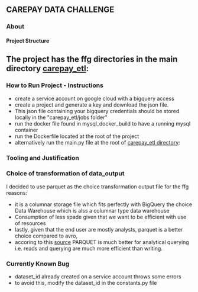 ## CAREPAY DATA CHALLENGE

### About


#### Project Structure
The project has the ffg directories in the main directory [carepay_etl]("./carepay_etl'): 
- 

### How to Run Project - Instructions
- create a service account on google cloud with a bigquery access
- create a project and generate a key and download the json file. 
- This json file containing your bigquery credentials should be stored locally in the "carepay_etl/jobs folder"
- run the docker file found in mysql_docker_build to have a running mysql container
- run the Dockerfile located at the root of the project 
- alternatively run the main.py file at the root of [carepay_etl directory]("./carepay_etl'):

### Tooling and  Justification

### Choice of transformation of data_output

I decided to use parquet as the choice transformation output file for the ffg reasons:

- it is a columnar storage file which fits perfectly with BigQuery the choice Data Warehouse which is alss a columnar type data warehouse
- Consumption of less spade given that we want to be efficient with use of resources
- lastly, given that the end user are mostly analysts, parquet is a better choice compared to avro, 
- accoring to this [source](https://blog.clairvoyantsoft.com/big-data-file-formats-3fb659903271) PARQUET is much better for analytical querying i.e. reads and querying are much more efficient than writing.

### Currently Known Bug
- dataset_id already created on a service account throws some errors
- to avoid this, modify the dataset_id in the constants.py file


